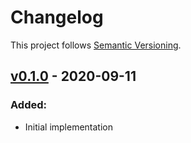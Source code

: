 # Changelog

This project follows [Semantic Versioning](https://semver.org/spec/v2.0.0.html).

## [v0.1.0](https://crates.io/crates/noise_fn/0.1.0) - 2020-09-11

### Added:
* Initial implementation
